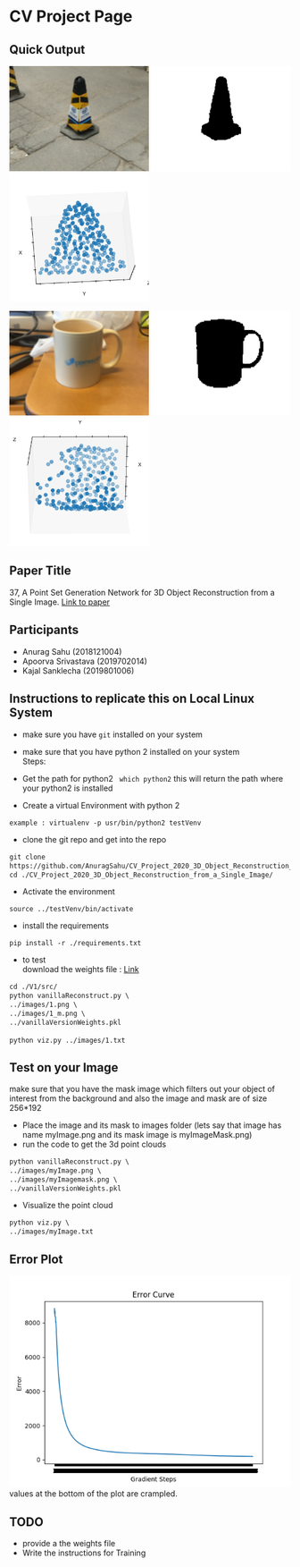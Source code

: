 # CV Project Page

## Quick Output
<img src = "./V1/images/2.png" width = "250"></img>
<img src = "./V1/images/2_m.png" width = "250"></img>
<img src = "./V1/output/2_pcl.png" width = "250"></img>


<img src = "./V1/images/3.png" width = "250"></img>
<img src = "./V1/images/3_m.png" width = "250"></img>
<img src = "./V1/output/3_pcl.png" width = "250"></img>

## Paper Title
37, A Point Set Generation Network for 3D Object Reconstruction from a Single Image.
<a href="https://arxiv.org/pdf/1612.00603.pdf"> Link to paper</a>

## Participants
- Anurag Sahu (2018121004)
- Apoorva Srivastava (2019702014)
- Kajal Sanklecha (2019801006)

## Instructions to replicate this on Local Linux System
- make sure you have ```git``` installed on your system
- make sure that you have python 2 installed on your system <br>
Steps:
- Get the path for python2
``` which python2```
this will return the path where your python2 is installed

- Create a virtual Environment with python 2
``` virtualenv -p #path to python2
example : virtualenv -p usr/bin/python2 testVenv
```
- clone the git repo and get into the repo
```
git clone https://github.com/AnuragSahu/CV_Project_2020_3D_Object_Reconstruction_from_a_Single_Image.git
cd ./CV_Project_2020_3D_Object_Reconstruction_from_a_Single_Image/
```
- Activate the environment
```
source ../testVenv/bin/activate
```
- install the requirements
```
pip install -r ./requirements.txt
```
- to test<br> 
download the weights file :  <a href = ""> Link </a> 
```
cd ./V1/src/
python vanillaReconstruct.py \
../images/1.png \
../images/1_m.png \
../vanillaVersionWeights.pkl

python viz.py ../images/1.txt
```

## Test on your Image
make sure that you have the mask image which filters out your object of interest from the background and also the image and mask are of size 256*192
- Place the image and its mask to images folder (lets say that image has name myImage.png and its mask image is myImageMask.png)
- run the code to get the 3d point clouds
```
python vanillaReconstruct.py \
../images/myImage.png \
../images/myImagemask.png \
../vanillaVersionWeights.pkl
```
- Visualize the point cloud
```
python viz.py \
../images/myImage.txt
```
## Error Plot
![Alt text](./V1/output/ErrorCurve.png "Error Plot")<br>
values at the bottom of the plot are crampled.<br>


## TODO 
- provide a the weights file
- Write the instructions for Training
